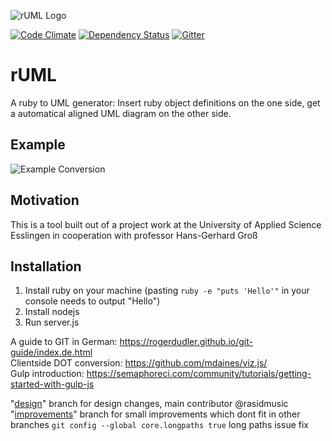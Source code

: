 ![rUML Logo](https://github.com/niklasfink/rUML/blob/master/img/rUML.png)

[![Code Climate][cc-img-link]][cc-link]
[![Dependency Status][dependencies-img-link]][dependencies-link] [![Gitter](https://badges.gitter.im/niklasfink/rUML.svg)](https://gitter.im/niklasfink/rUML?utm_source=badge&utm_medium=badge&utm_campaign=pr-badge)

# rUML
A ruby to UML generator: Insert ruby object definitions on the one side, get a automatical aligned UML diagram on the other side.

## Example
![Example Conversion](https://github.com/niklasfink/rUML/blob/master/img/example%20conversion.png)

## Motivation
This is a tool built out of a project work at the University of Applied Science Esslingen in cooperation with professor Hans-Gerhard Groß

## Installation
1. Install ruby on your machine (pasting `ruby -e "puts 'Hello'"` in your console needs to output "Hello")
2. Install nodejs
3. Run server.js


A guide to GIT in German: https://rogerdudler.github.io/git-guide/index.de.html  
Clientside DOT conversion: https://github.com/mdaines/viz.js/  
Gulp introduction: https://semaphoreci.com/community/tutorials/getting-started-with-gulp-js  

"[design](https://github.com/niklasfink/rUML/tree/design)" branch for design changes, main contributor @rasidmusic  
"[improvements](https://github.com/niklasfink/rUML/tree/improvements)" branch for small improvements which dont fit in other branches
`git config --global core.longpaths true` long paths issue fix



[dependencies-img-link]: https://david-dm.org/niklasfink/ruml.svg
[dependencies-link]: https://david-dm.org/niklasfink/ruml
[cc-img-link]: https://codeclimate.com/github/niklasfink/rUML/badges/gpa.svg
[cc-link]: https://codeclimate.com/github/niklasfink/rUML
